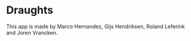Draughts
======

This app is made by Marco Hernandez, Gijs Hendriksen, Roland Leferink and Joren Vrancken.
